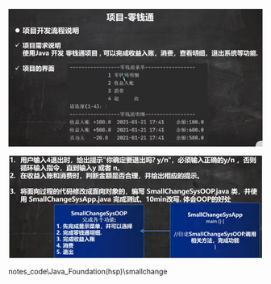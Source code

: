 ![1](../notes-images/202402281404984.png) 

![2](../notes-images/202402281405327.png) 

notes_code\Java_Foundation(hsp)\smallchange